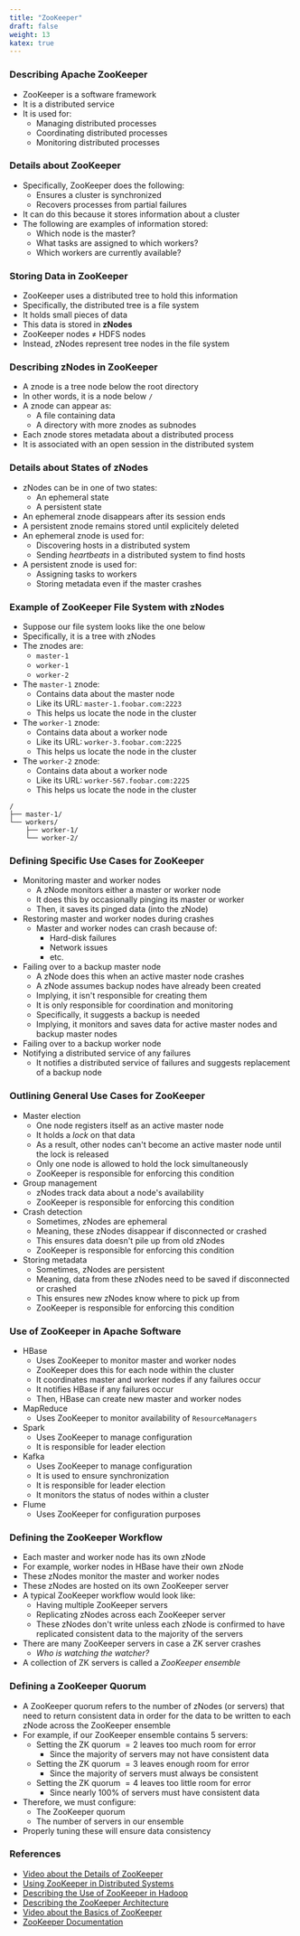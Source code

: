```yaml
---
title: "ZooKeeper"
draft: false
weight: 13
katex: true
---
```


### Describing Apache ZooKeeper
- ZooKeeper is a software framework
- It is a distributed service
- It is used for:
	- Managing distributed processes
	- Coordinating distributed processes
	- Monitoring distributed processes

### Details about ZooKeeper
- Specifically, ZooKeeper does the following:
	- Ensures a cluster is synchronized
	- Recovers processes from partial failures
- It can do this because it stores information about a cluster
- The following are examples of information stored:
	- Which node is the master?
	- What tasks are assigned to which workers?
	- Which workers are currently available?

### Storing Data in ZooKeeper
- ZooKeeper uses a distributed tree to hold this information
- Specifically, the distributed tree is a file system
- It holds small pieces of data
- This data is stored in **zNodes**
- ZooKeeper nodes $\not =$ HDFS nodes
- Instead, zNodes represent tree nodes in the file system

### Describing zNodes in ZooKeeper
- A znode is a tree node below the root directory
- In other words, it is a node below `/`
- A znode can appear as:
	- A file containing data
	- A directory with more znodes as subnodes
- Each znode stores metadata about a distributed process
- It is associated with an open session in the distributed system

### Details about States of zNodes
- zNodes can be in one of two states:
	- An ephemeral state
	- A persistent state
- An ephemeral znode disappears after its session ends
- A persistent znode remains stored until explicitely deleted
- An ephemeral znode is used for:
	- Discovering hosts in a distributed system
	- Sending *heartbeats* in a distributed system to find hosts
- A persistent znode is used for:
	- Assigning tasks to workers
	- Storing metadata even if the master crashes

### Example of ZooKeeper File System with zNodes
- Suppose our file system looks like the one below
- Specifically, it is a tree with zNodes
- The znodes are:
	- `master-1`
	- `worker-1`
	- `worker-2`
- The `master-1` znode:
	- Contains data about the master node
	- Like its URL: `master-1.foobar.com:2223`
	- This helps us locate the node in the cluster
- The `worker-1` znode:
	- Contains data about a worker node
	- Like its URL: `worker-3.foobar.com:2225`
	- This helps us locate the node in the cluster
- The `worker-2` znode:
	- Contains data about a worker node
	- Like its URL: `worker-567.foobar.com:2225`
	- This helps us locate the node in the cluster

```text
/
├── master-1/
└── workers/
    ├── worker-1/
    └── worker-2/
```

### Defining Specific Use Cases for ZooKeeper
- Monitoring master and worker nodes
	- A zNode monitors either a master or worker node
	- It does this by occasionally pinging its master or worker
	- Then, it saves its pinged data (into the zNode)
- Restoring master and worker nodes during crashes
	- Master and worker nodes can crash because of:
		- Hard-disk failures
		- Network issues
		- etc.
- Failing over to a backup master node
	- A zNode does this when an active master node crashes
	- A zNode assumes backup nodes have already been created
	- Implying, it isn't responsible for creating them
	- It is only responsible for coordination and monitoring
	- Specifically, it suggests a backup is needed
	- Implying, it monitors and saves data for active master nodes and backup master nodes
- Failing over to a backup worker node
- Notifying a distributed service of any failures
	- It notifies a distributed service of failures and suggests replacement of a backup node

### Outlining General Use Cases for ZooKeeper
- Master election
	- One node registers itself as an active master node
	- It holds a *lock* on that data
	- As a result, other nodes can't become an active master node until the lock is released
	- Only one node is allowed to hold the lock simultaneously
	- ZooKeeper is responsible for enforcing this condition
- Group management
	- zNodes track data about a node's availability
	- ZooKeeper is responsible for enforcing this condition
- Crash detection
	- Sometimes, zNodes are ephemeral
	- Meaning, these zNodes disappear if disconnected or crashed
	- This ensures data doesn't pile up from old zNodes
	- ZooKeeper is responsible for enforcing this condition
- Storing metadata
	- Sometimes, zNodes are persistent
	- Meaning, data from these zNodes need to be saved if disconnected or crashed
	- This ensures new zNodes know where to pick up from
	- ZooKeeper is responsible for enforcing this condition

### Use of ZooKeeper in Apache Software
- HBase
	- Uses ZooKeeper to monitor master and worker nodes
	- ZooKeeper does this for each node within the cluster
	- It coordinates master and worker nodes if any failures occur
	- It notifies HBase if any failures occur
	- Then, HBase can create new master and worker nodes
- MapReduce
	- Uses ZooKeeper to monitor availability of `ResourceManagers`
- Spark
	- Uses ZooKeeper to manage configuration
	- It is responsible for leader election
- Kafka
	- Uses ZooKeeper to manage configuration
	- It is used to ensure synchronization
	- It is responsible for leader election
	- It monitors the status of nodes within a cluster
- Flume
	- Uses ZooKeeper for configuration purposes

### Defining the ZooKeeper Workflow
- Each master and worker node has its own zNode
- For example, worker nodes in HBase have their own zNode
- These zNodes monitor the master and worker nodes
- These zNodes are hosted on its own ZooKeeper server
- A typical ZooKeeper workflow would look like:
	- Having multiple ZooKeeper servers
	- Replicating zNodes across each ZooKeeper server
	- These zNodes don't write unless each zNode is confirmed to have replicated consistent data to the majority of the servers
- There are many ZooKeeper servers in case a ZK server crashes
	- *Who is watching the watcher?*
- A collection of ZK servers is called a *ZooKeeper ensemble*

### Defining a ZooKeeper Quorum
- A ZooKeeper quorum refers to the number of zNodes (or servers) that need to return consistent data in order for the data to be written to each zNode across the ZooKeeper ensemble
- For example, if our ZooKeeper ensemble contains $5$ servers:
	- Setting the ZK quorum $=2$ leaves too much room for error
		- Since the majority of servers may not have consistent data
	- Setting the ZK quorum $=3$ leaves enough room for error
		- Since the majority of servers must always be consistent
	- Setting the ZK quorum $=4$ leaves too little room for error
		- Since nearly $100$% of servers must have consistent data
- Therefore, we must configure:
	- The ZooKeeper quorum
	- The number of servers in our ensemble
- Properly tuning these will ensure data consistency

### References
- [Video about the Details of ZooKeeper](https://www.youtube.com/watch?v=gZj16chk0Ss)
- [Using ZooKeeper in Distributed Systems](https://www.elastic.co/blog/found-zookeeper-king-of-coordination)
- [Describing the Use of ZooKeeper in Hadoop](https://stackoverflow.com/a/10745043/12777044)
- [Describing the ZooKeeper Architecture](https://stackoverflow.com/a/8864303/12777044)
- [Video about the Basics of ZooKeeper](https://www.youtube.com/watch?v=gifeThkqHjg)
- [ZooKeeper Documentation](https://zookeeper.apache.org/doc/r3.1.2/zookeeperProgrammers.html)
